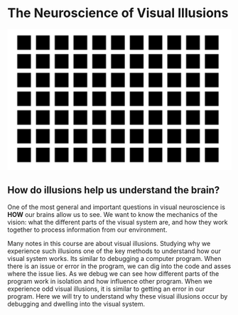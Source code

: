 # The Neuroscience of Visual Illusions

![Herman's Grid](bmcASSETS/hermans_grid_illusion.png)

## How do illusions help us understand the brain?
One of the most general and important questions in visual neuroscience is **HOW**  our brains allow us to see. We want to know the mechanics of the vision: what the different parts of the visual system are, and how they work together to process information from our environment. 

Many notes in this course are about visual illusions. Studying why we experience such illusions one of the key methods to understand how our visual system works. Its similar to debugging a computer program. When there is an issue or error in the program, we can dig into the code and asses where the issue lies. As we debug we can see how different parts of the program work in isolation and how influence other program. When we experience odd visual illusions, it is similar to getting an error in our program. Here we will try to understand why these visual illusions occur by debugging and dwelling into the visual system.

